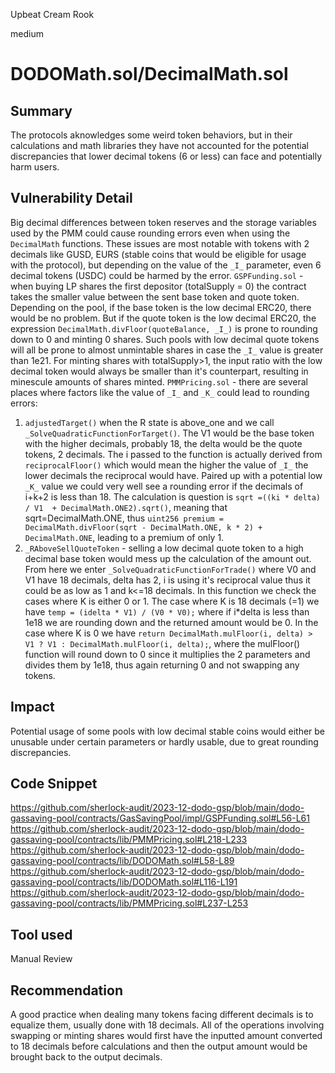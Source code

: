 Upbeat Cream Rook

medium

# DODOMath.sol/DecimalMath.sol

## Summary
The protocols aknowledges some weird token behaviors, but in their calculations and math libraries they have not accounted for the potential discrepancies that lower decimal tokens (6 or less) can face and potentially harm users.

## Vulnerability Detail
Big decimal differences between token reserves and the storage variables used by the PMM could cause rounding errors even when using the ``DecimalMath`` functions. These issues are most notable with tokens with 2 decimals like GUSD, EURS (stable coins that would be eligible for usage with the protocol), but depending on the value of the ``_I_`` parameter, even 6 decimal tokens (USDC) could be harmed by the error.
``GSPFunding.sol`` - when buying LP shares the first depositor (totalSupply = 0) the contract takes the smaller value between the sent base token and quote token. Depending on the pool, if the base token is the low decimal ERC20, there would be no problem. But if the quote token is the low decimal ERC20, the expression ``DecimalMath.divFloor(quoteBalance, _I_)`` is prone to rounding down to 0 and minting 0 shares. Such pools with low decimal quote tokens will all be prone to almost unmintable shares in case the ``_I_`` value is greater than 1e21. For minting shares with totalSupply>1, the input ratio with the low decimal token would always be smaller than it's counterpart, resulting in minescule amounts of shares minted.
``PMMPricing.sol`` - there are several places where factors like the value of ``_I_`` and ``_K_`` could lead to rounding errors:
1. ``adjustedTarget()`` when the R state is above_one and we call ``_SolveQuadraticFunctionForTarget()``. The V1 would be the base token with the higher decimals, probably 18, the delta would be the quote tokens, 2 decimals. The i passed to the function is actually derived from ``reciprocalFloor()`` which would mean the higher the value of ``_I_`` the lower decimals the reciprocal would have. Paired up with a potential low ``_K_`` value we could very well see a rounding error if the decimals of i+k+2 is less than 18. The calculation is question is ``sqrt =((ki * delta) / V1  + DecimalMath.ONE2).sqrt()``, meaning that sqrt=DecimalMath.ONE, thus ``uint256 premium = DecimalMath.divFloor(sqrt - DecimalMath.ONE, k * 2) + DecimalMath.ONE``, leading to a premium of only 1.
2. ``_RAboveSellQuoteToken`` - selling a low decimal quote token to a high decimal base token would mess up the calculation of the amount out. From here we enter ``_SolveQuadraticFunctionForTrade()`` where V0 and V1 have 18 decimals, delta has 2, i is using it's reciprocal value thus it could be as low as 1 and k<=18 decimals. In this function we check the cases where K is either 0 or 1. The case where K is 18 decimals (=1) we have ``temp = (idelta * V1) / (V0 * V0);`` where if i*delta is less than 1e18 we are rounding down and the returned amount would be 0. In the case where K is 0 we have ``return DecimalMath.mulFloor(i, delta) > V1 ? V1 : DecimalMath.mulFloor(i, delta);``, where the mulFloor() function will round down to 0 since it multiplies the 2 parameters and divides them by 1e18, thus again returning 0 and not swapping any tokens.

## Impact
Potential usage of some pools with low decimal stable coins would either be unusable under certain parameters or hardly usable, due to great rounding discrepancies. 

## Code Snippet
https://github.com/sherlock-audit/2023-12-dodo-gsp/blob/main/dodo-gassaving-pool/contracts/GasSavingPool/impl/GSPFunding.sol#L56-L61
https://github.com/sherlock-audit/2023-12-dodo-gsp/blob/main/dodo-gassaving-pool/contracts/lib/PMMPricing.sol#L218-L233
https://github.com/sherlock-audit/2023-12-dodo-gsp/blob/main/dodo-gassaving-pool/contracts/lib/DODOMath.sol#L58-L89
https://github.com/sherlock-audit/2023-12-dodo-gsp/blob/main/dodo-gassaving-pool/contracts/lib/DODOMath.sol#L116-L191
https://github.com/sherlock-audit/2023-12-dodo-gsp/blob/main/dodo-gassaving-pool/contracts/lib/PMMPricing.sol#L237-L253

## Tool used

Manual Review

## Recommendation
A good practice when dealing many tokens facing different decimals is to equalize them, usually done with 18 decimals. All of the operations involving swapping or minting shares would first have the inputted amount converted to 18 decimals before calculations and then the output amount would be brought back to the output decimals.